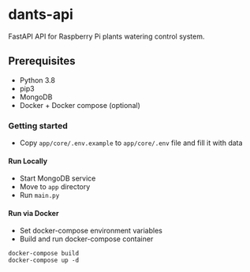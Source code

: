 # dants-api
FastAPI API for Raspberry Pi plants watering control system.

## Prerequisites
 - Python 3.8
 - pip3
 - MongoDB
 - Docker + Docker compose (optional)

### Getting started
 - Copy `app/core/.env.example` to `app/core/.env` file and fill it with data

#### Run Locally
 - Start MongoDB service
 - Move to `app` directory
 - Run `main.py`

#### Run via Docker
 - Set docker-compose environment variables 
 - Build and run docker-compose container
```
docker-compose build
docker-compose up -d
```